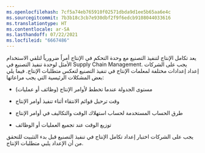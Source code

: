 ```yaml
---
ms.openlocfilehash: 7cf5a74eb765910f02571dbda9d1ee5b65aa6e4c
ms.sourcegitcommit: 7b3b18c3cb7e930dbf2f9f6edcb9108044033616
ms.translationtype: HT
ms.contentlocale: ar-SA
ms.lasthandoff: 07/22/2021
ms.locfileid: "6667486"
---
```

يعد تكامل الإنتاج لتنفيذ التصنيع مع وحدة التحكم في الإنتاج أمراً ضرورياً لتلقي الاستخدام الأمثل لوحدة تنفيذ التصنيع في Supply Chain Management. يجب على الشركات إعداد إعدادات مختلفة لمعلمات الإنتاج في تنفيذ التصنيع لتعكس متطلبات الإنتاج.
فيما يلي بعض المشكلات الرئيسية التي يجب مراعاتها:

-   مستوى الجدولة عندما تخطط لأوامر الإنتاج (وظائف أو عمليات)

-   وقت ترحيل قوائم الانتقاء أثناء تنفيذ أوامر الإنتاج 

-   طرق الحساب المستخدمة لحساب استهلاك الوقت والتكاليف في أوامر الإنتاج

-   توزيع الوقت عند تجميع العمليات أو الوظائف

يجب على الشركات اختبار إعداد تكامل الإنتاج في تنفيذ التصنيع قبل بدء التثبيت للتحقق من أن الإعداد يلبي متطلبات الإنتاج. 
